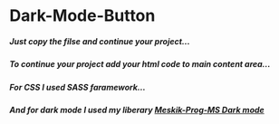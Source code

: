# Dark-Mode-Button
<h5>Just copy the filse and continue your project...</h5>
<h5>To continue your project add your html code to main content area...</h5>
<h5>For CSS I used SASS faramework...</h5>
<h5>And for dark mode I used my liberary <a href="https://gist.github.com/Meskik-Prog-MS/1bb76e48437be51806f87a49dbfecc7e">Meskik-Prog-MS Dark mode</a></h5>
